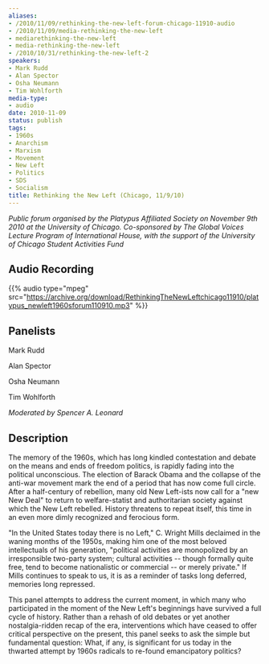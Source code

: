 ```yaml
---
aliases:
- /2010/11/09/rethinking-the-new-left-forum-chicago-11910-audio
- /2010/11/09/media-rethinking-the-new-left
- mediarethinking-the-new-left
- media-rethinking-the-new-left
- /2010/10/31/rethinking-the-new-left-2
speakers:
- Mark Rudd
- Alan Spector
- Osha Neumann
- Tim Wohlforth
media-type:
- audio
date: 2010-11-09
status: publish
tags:
- 1960s
- Anarchism
- Marxism
- Movement
- New Left
- Politics
- SDS
- Socialism
title: Rethinking the New Left (Chicago, 11/9/10)
---
```


_Public forum organised by the Platypus Affiliated Society on November 9th 2010 at the University of Chicago. Co-sponsored by The Global Voices Lecture Program of International House, with the support of the University of Chicago Student Activities Fund_

## Audio Recording

{{% audio type="mpeg" src="https://archive.org/download/RethinkingTheNewLeftchicago11910/platypus_newleft1960sforum110910.mp3" %}}

## Panelists

Mark Rudd

Alan Spector

Osha Neumann

Tim Wohlforth

_Moderated by Spencer A. Leonard_

## Description

The memory of the 1960s, which has long kindled contestation and debate on the means and ends of freedom politics, is rapidly fading into the political unconscious. The election of Barack Obama and the collapse of the anti-war movement mark the end of a period that has now come full circle. After a half-century of rebellion, many old New Left-ists now call for a "new New Deal" to return to welfare-statist and authoritarian society against which the New Left rebelled. History threatens to repeat itself, this time in an even more dimly recognized and ferocious form.

"In the United States today there is no Left," C. Wright Mills declaimed in the waning months of the 1950s, making him one of the most beloved intellectuals of his generation, "political activities are monopolized by an irresponsible two-party system; cultural activities -- though formally quite free, tend to become nationalistic or commercial -- or merely private." If Mills continues to speak to us, it is as a reminder of tasks long deferred, memories long repressed.

This panel attempts to address the current moment, in which many who participated in the moment of the New Left's beginnings have survived a full cycle of history. Rather than a rehash of old debates or yet another nostalgia-ridden recap of the era, interventions which have ceased to offer critical perspective on the present, this panel seeks to ask the simple but fundamental question: What, if any, is significant for us today in the thwarted attempt by 1960s radicals to re-found emancipatory politics?
